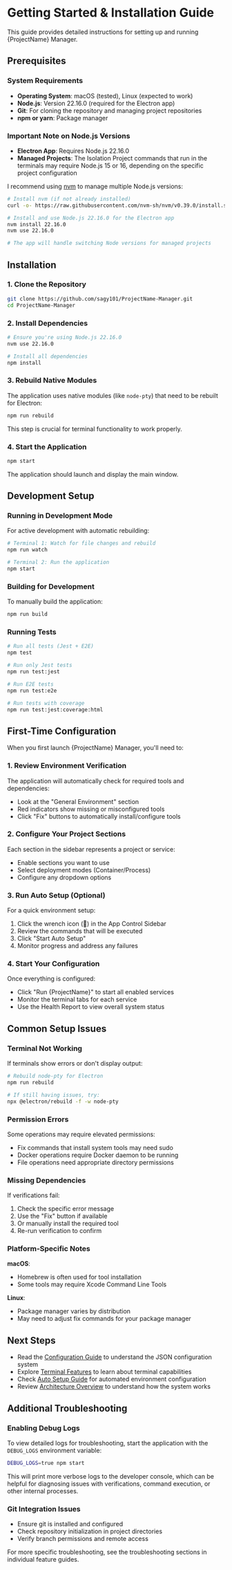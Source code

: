 # Getting Started & Installation Guide

This guide provides detailed instructions for setting up and running {ProjectName} Manager.

## Prerequisites

### System Requirements

- **Operating System**: macOS (tested), Linux (expected to work)
- **Node.js**: Version 22.16.0 (required for the Electron app)
- **Git**: For cloning the repository and managing project repositories
- **npm or yarn**: Package manager

### Important Note on Node.js Versions

- **Electron App**: Requires Node.js 22.16.0
- **Managed Projects**: The Isolation Project commands that run in the terminals may require Node.js 15 or 16, depending on the specific project configuration

I recommend using [nvm](https://github.com/nvm-sh/nvm) to manage multiple Node.js versions:

```bash
# Install nvm (if not already installed)
curl -o- https://raw.githubusercontent.com/nvm-sh/nvm/v0.39.0/install.sh | bash

# Install and use Node.js 22.16.0 for the Electron app
nvm install 22.16.0
nvm use 22.16.0

# The app will handle switching Node versions for managed projects
```

## Installation

### 1. Clone the Repository

```bash
git clone https://github.com/sagy101/ProjectName-Manager.git
cd ProjectName-Manager
```

### 2. Install Dependencies

```bash
# Ensure you're using Node.js 22.16.0
nvm use 22.16.0

# Install all dependencies
npm install
```

### 3. Rebuild Native Modules

The application uses native modules (like `node-pty`) that need to be rebuilt for Electron:

```bash
npm run rebuild
```

This step is crucial for terminal functionality to work properly.

### 4. Start the Application

```bash
npm start
```

The application should launch and display the main window.

## Development Setup

### Running in Development Mode

For active development with automatic rebuilding:

```bash
# Terminal 1: Watch for file changes and rebuild
npm run watch

# Terminal 2: Run the application
npm start
```

### Building for Development

To manually build the application:

```bash
npm run build
```

### Running Tests

```bash
# Run all tests (Jest + E2E)
npm test

# Run only Jest tests
npm run test:jest

# Run E2E tests
npm run test:e2e

# Run tests with coverage
npm run test:jest:coverage:html
```

## First-Time Configuration

When you first launch {ProjectName} Manager, you'll need to:

### 1. Review Environment Verification

The application will automatically check for required tools and dependencies:
- Look at the "General Environment" section
- Red indicators show missing or misconfigured tools
- Click "Fix" buttons to automatically install/configure tools

### 2. Configure Your Project Sections

Each section in the sidebar represents a project or service:
- Enable sections you want to use
- Select deployment modes (Container/Process)
- Configure any dropdown options

### 3. Run Auto Setup (Optional)

For a quick environment setup:
1. Click the wrench icon (🔧) in the App Control Sidebar
2. Review the commands that will be executed
3. Click "Start Auto Setup"
4. Monitor progress and address any failures

### 4. Start Your Configuration

Once everything is configured:
- Click "Run {ProjectName}" to start all enabled services
- Monitor the terminal tabs for each service
- Use the Health Report to view overall system status

## Common Setup Issues

### Terminal Not Working

If terminals show errors or don't display output:

```bash
# Rebuild node-pty for Electron
npm run rebuild

# If still having issues, try:
npx @electron/rebuild -f -w node-pty
```

### Permission Errors

Some operations may require elevated permissions:
- Fix commands that install system tools may need sudo
- Docker operations require Docker daemon to be running
- File operations need appropriate directory permissions

### Missing Dependencies

If verifications fail:
1. Check the specific error message
2. Use the "Fix" button if available
3. Or manually install the required tool
4. Re-run verification to confirm

### Platform-Specific Notes

**macOS**:
- Homebrew is often used for tool installation
- Some tools may require Xcode Command Line Tools

**Linux**:
- Package manager varies by distribution
- May need to adjust fix commands for your package manager

## Next Steps

- Read the [Configuration Guide](configuration-guide.md) to understand the JSON configuration system
- Explore [Terminal Features](terminal-features.md) to learn about terminal capabilities
- Check [Auto Setup Guide](auto-setup-guide.md) for automated environment configuration
- Review [Architecture Overview](architecture-overview.md) to understand how the system works

## Additional Troubleshooting

### Enabling Debug Logs

To view detailed logs for troubleshooting, start the application with the `DEBUG_LOGS` environment variable:

```bash
DEBUG_LOGS=true npm start
```

This will print more verbose logs to the developer console, which can be helpful for diagnosing issues with verifications, command execution, or other internal processes.

### Git Integration Issues
- Ensure git is installed and configured
- Check repository initialization in project directories
- Verify branch permissions and remote access

For more specific troubleshooting, see the troubleshooting sections in individual feature guides. 